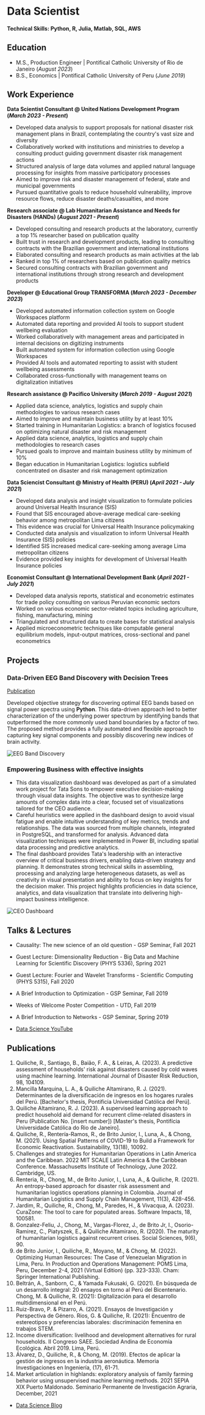 # Data Scientist

#### Technical Skills: Python, R, Julia, Matlab, SQL, AWS

## Education
- M.S., Production Engineer	| Pontifical Catholic University of Rio de Janeiro (_August 2023_)	 			        		
- B.S., Economics | Pontifical Catholic University of Peru (_June 2019_)

## Work Experience
**Data Scientist Consultant @ United Nations Development Program (_March 2023 - Present_)**
- Developed data analysis to support proposals for national disaster risk management plans in Brazil, contemplating the country's vast size and diversity
- Collaboratively worked with institutions and ministries to develop a consulting product guiding government disaster risk management actions
- Structured analysis of large data volumes and applied natural language processing for insights from massive participatory processes
- Aimed to improve risk and disaster management of federal, state and municipal governments
- Pursued quantitative goals to reduce household vulnerability, improve resource flows, reduce disaster deaths/casualties, and more

**Research associate @ Lab Humanitarian Assistance and Needs for Disasters (HANDs)  (_August 2021 - Present_)**
- Developed consulting and research products at the laboratory, currently a top 1% researcher based on publication quality
- Built trust in research and development products, leading to consulting contracts with the Brazilian government and international institutions
- Elaborated consulting and research products as main activities at the lab
- Ranked in top 1% of researchers based on publication quality metrics
- Secured consulting contracts with Brazilian government and international institutions through strong research and development products

**Developer @ Educational Group TRANSFORMA  (_March 2023 - December 2023_)**
- Developed automated information collection system on Google Workspaces platform
- Automated data reporting and provided AI tools to support student wellbeing evaluation
- Worked collaboratively with management areas and participated in internal decisions on digitizing instruments
- Built automated system for information collection using Google Workspaces
- Provided AI tools and automated reporting to assist with student wellbeing assessments
- Collaborated cross-functionally with management teams on digitalization initiatives

**Research assistance @ Pacifico University  (_March 2019 - August 2021_)**
- Applied data science, analytics, logistics and supply chain methodologies to various research cases
- Aimed to improve and maintain business utility by at least 10%
- Started training in Humanitarian Logistics: a branch of logistics focused on optimizing natural disaster and risk management
- Applied data science, analytics, logistics and supply chain methodologies to research cases
- Pursued goals to improve and maintain business utility by minimum of 10%
- Began education in Humanitarian Logistics: logistics subfield concentrated on disaster and risk management optimization

**Data Sciencist Consultant @ Ministry of Health (PERU) (_April 2021 - July 2021_)**
- Developed data analysis and insight visualization to formulate policies around Universal Health Insurance (SIS)
- Found that SIS encouraged above-average medical care-seeking behavior among metropolitan Lima citizens
- This evidence was crucial for Universal Health Insurance policymaking
- Conducted data analysis and visualization to inform Universal Health Insurance (SIS) policies
- Identified SIS increased medical care-seeking among average Lima metropolitan citizens
- Evidence provided key insights for development of Universal Health Insurance policies

**Economist Consultant @ International Development Bank (_April 2021 - July 2021_)**
- Developed data analysis reports, statistical and econometric estimates for trade policy consulting on various Peruvian economic sectors
- Worked on various economic sector-related topics including agriculture, fishing, manufacturing, mining
- Triangulated and structured data to create bases for statistical analysis
- Applied microeconometric techniques like computable general equilibrium models, input-output matrices, cross-sectional and panel econometrics

## Projects
### Data-Driven EEG Band Discovery with Decision Trees
[Publication](https://www.mdpi.com/1424-8220/22/8/3048)

Developed objective strategy for discovering optimal EEG bands based on signal power spectra using **Python**. This data-driven approach led to better characterization of the underlying power spectrum by identifying bands that outperformed the more commonly used band boundaries by a factor of two. The proposed method provides a fully automated and flexible approach to capturing key signal components and possibly discovering new indices of brain activity.

![EEG Band Discovery](/assets/img/eeg_band_discovery.jpeg)

### Empowering Business with effective insights


- This data visualization dashboard was developed as part of a simulated work project for Tata Sons to empower executive decision-making through visual data insights. The objective was to synthesize large amounts of complex data into a clear, focused set of visualizations tailored for the CEO audience.
- Careful heuristics were applied in the dashboard design to avoid visual fatigue and enable intuitive understanding of key metrics, trends and relationships. The data was sourced from multiple channels, integrated in PostgreSQL, and transformed for analysis. Advanced data visualization techniques were implemented in Power BI, including spatial data processing and predictive analytics.
- The final dashboard provides Tata's leadership with an interactive overview of critical business drivers, enabling data-driven strategy and planning. It demonstrates strong technical skills in assembling, processing and analyzing large heterogeneous datasets, as well as creativity in visual presentation and ability to focus on key insights for the decision maker. This project highlights proficiencies in data science, analytics, and data visualization that translate into delivering high-impact business intelligence.

![CEO Dashboard](/assets/dashboard_tata.jpg)

## Talks & Lectures
- Causality: The new science of an old question - GSP Seminar, Fall 2021
- Guest Lecture: Dimensionality Reduction - Big Data and Machine Learning for Scientific Discovery (PHYS 5336), Spring 2021
- Guest Lecture: Fourier and Wavelet Transforms - Scientific Computing (PHYS 5315), Fall 2020
- A Brief Introduction to Optimization - GSP Seminar, Fall 2019
- Weeks of Welcome Poster Competition - UTD, Fall 2019
- A Brief Introduction to Networks - GSP Seminar, Spring 2019

- [Data Science YouTube](https://www.youtube.com/channel/UCa9gErQ9AE5jT2DZLjXBIdA)

## Publications

1. Quiliche, R., Santiago, B., Baião, F. A., & Leiras, A. (2023). A predictive assessment of households' risk against disasters caused by cold waves using machine learning. International Journal of Disaster Risk Reduction, 98, 104109.
2. Mancilla Marquina, L. A., & Quiliche Altamirano, R. J. (2021). Determinantes de la diversificación de ingresos en los hogares rurales del Perú. [Bachelor's thesis, Pontificia Universidad Católica del Perú].
3. Quiliche Altamirano, R. J. (2023). A supervised learning approach to predict household aid demand for recurrent clime-related disasters in Peru (Publication No. [insert number]) [Master's thesis, Pontifícia Universidade Católica do Rio de Janeiro].
4. Quiliche, R., Rentería-Ramos, R., de Brito Junior, I., Luna, A., & Chong, M. (2021). Using Spatial Patterns of COVID-19 to Build a Framework for Economic Reactivation. Sustainability, 13(18), 10092.
5. Challenges and strategies for Humanitarian Operations in Latin America and the Caribbean. 2022 MIT SCALE Latin America & the Caribbean Conference. Massachusetts Institute of Technology, June 2022. Cambridge, US.
6. Renteria, R., Chong, M., de Brito Junior, I., Luna, A., & Quiliche, R. (2021). An entropy-based approach for disaster risk assessment and humanitarian logistics operations planning in Colombia. Journal of Humanitarian Logistics and Supply Chain Management, 11(3), 428-456.
7. Jardim, R., Quiliche, R., Chong, M., Paredes, H., & Vivacqua, A. (2023). CuraZone: The tool to care for populated areas. Software Impacts, 18, 100581.
8. Gonzalez-Feliu, J., Chong, M., Vargas-Florez, J., de Brito Jr, I., Osorio-Ramirez, C., Piatyszek, E., & Quiliche Altamirano, R. (2020). The maturity of humanitarian logistics against recurrent crises. Social Sciences, 9(6), 90.
9. de Brito Junior, I., Quiliche, R., Moyano, M., & Chong, M. (2022). Optimizing Human Resources: The Case of Venezuelan Migration in Lima, Peru. In Production and Operations Management: POMS Lima, Peru, December 2-4, 2021 (Virtual Edition) (pp. 323-333). Cham: Springer International Publishing.
10. Beltrán, A., Sanborn, C., & Yamada Fukusaki, G. (2021). En búsqueda de un desarrollo integral: 20 ensayos en torno al Perú del Bicentenario. Chong, M. & Quiliche, R. (2021): Digitalización para el desarrollo multidimensional en el Perú.
11. Ruiz-Bravo, P. & Pizarro, A. (2021). Ensayos de Investigación y Perspectiva de Género. Rios, G. & Quiliche, R. (2021): Encuentro de estereotipos y preferencias laborales: discriminación femenina en trabajos STEM.
12. Income diversification: livelihood and development alternatives for rural households. II Congreso SAEE. Sociedad Andina de Economía Ecológica. Abril 2019. Lima, Perú.
13. Álvarez, D., Quiliche, R., & Chong, M. (2019). Efectos de aplicar la gestión de ingresos en la industria aeronáutica. Memoria Investigaciones en Ingeniería, (17), 61-71.
14. Market articulation in highlands: exploratory analysis of family farming behavior using unsupervised machine learning methods. 2021 SEPIA XIX Puerto Maldonado. Seminario Permanente de Investigación Agraria, December, 2021

- [Data Science Blog](https://medium.com/@shawhin)
